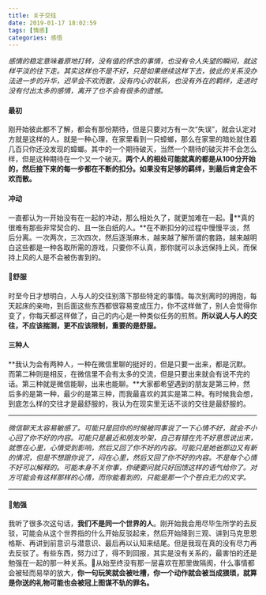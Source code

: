 ```yaml
---
title: 关于交往
date: 2019-01-17 18:02:59
tags: [情感]
categories: 感悟
---
```

*感情的稳定意味着原地打转，没有值的怀念的事情，也没有令人失望的瞬间，就这样平淡的往下走。其实这样也不是不好，只是如果继续这样下去，彼此的关系没办法进一步的升华，迟早会不欢而散，没有内心的联系，也没有外在的羁绊，走进时没有付出太多的感情，离开了也不会有很多的遗憾。*

#### 最初
刚开始彼此都不了解，都会有那份期待，但是只要对方有一次“失误”，就会认定对方就是这样的人。就是一种心理，在家里看到一只蟑螂，那么在家里的暗处就住着几百只你还没发现的蟑螂。其中的一个期待破灭，当然一个期待的破灭并不会怎么样，但是这种期待在一个又一个破灭。**两个人的相处可能就真的都是从100分开始的，然后接下来的每一步都在不断的扣分。如果没有足够的羁绊，到最后肯定会不欢而散。**

#### 冲动
一直都认为一开始没有在一起的冲动，那么相处久了，就更加难在一起。**真的很难有那些非常契合的、且一张白纸的人。**在不断扣分的过程中慢慢平淡，然后分离。一次两次，三次四次，然后逐渐麻木，越来越了解所谓的套路，越来越明白这些都是一种各取所需的游戏，只要你不认真，那你就可以永远保持上风，而保持上风的人是不会被伤害到的。

#### 舒服
时至今日才想明白，人与人的交往别落下那些特定的事情。每次别离时的拥抱，每天起床的亲吻，到后面这些东西都很容易变成压力，你不这样做了，别人会觉得你变了，你每天都这样做了，自己的内心是一种类似任务的煎熬。**所以说人与人的交往，不应该揣测，更不应该限制，重要的是舒服。**

#### 三种人
**我认为会有两种人，一种在微信里聊的挺好的，但是只要一出来，都是沉默。而第二种则是相反，在微信里不会有太多的交流，但是只要出来就会有说不完的话。第三种就是微信能聊，出来也能聊。**大家都希望遇到的朋友是第三种，然后多的是第一种，最少的是第三种，而我最喜欢的其实是第二种。有时候我会想，到底怎么样的交往才是最舒服的，我认为在现实里无话不谈的交往是最舒服的。
***
*微信聊天太容易敏感了。可能只是回你的时候被同事说了一下心情不好，就会不小心回了你不好的内容。可能只是最近和朋友吵架，自己有错在先不好意思说出来，就憋在心里，心情受到影响，然后又回了你不好的内容。可能只是她爸那边又有新的情况，但是不想跟你说了，闷在心里，然后又回了你不好的内容。不是每个心情不好可以解释的。可能本身不关你事，你硬要问就只好回馈这样的语气给你了。对方可能会有这样那样的心情，而你能看到的，只能是那一个个苍白无力的文字。*
***

#### 勉强
我听了很多次这句话，**我们不是同一个世界的人**。刚开始我会用尽毕生所学的去反驳，可能会从这个世界指的什么开始反驳起来，然后开始降到三观、讲到马克思恩格斯、再讲到前意识与潜意识、最后再以认知来结尾。但是我现在真的没有尽力再去反驳了。有些东西，努力过了，得不到回报，其实是没有关系的，最害怕的还是勉强在一起的那一种关系。从始至终没有那一层喜欢在那里做隔阂，什么事情都会被轻而易举的放大，**你一句玩笑就会被吐槽，你一个动作就会被当成猥琐，就算是你送的礼物可能也会被冠上图谋不轨的罪名。**